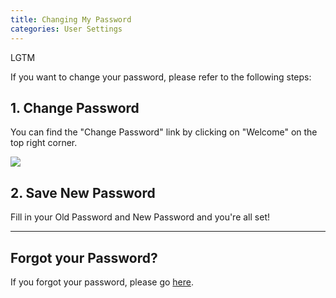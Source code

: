 ```yaml
---
title: Changing My Password
categories: User Settings
---
```

LGTM

If you want to change your password, please refer to the following steps:

## 1. Change Password

You can find the "Change Password" link by clicking on "Welcome" on the top right corner.

![](https://cloud.githubusercontent.com/assets/26155270/23739467/e5308fac-04d9-11e7-9e68-c0ae85c0a899.jpg)

## 2. Save New Password

Fill in your Old Password and New Password and you're all set!

------

## Forgot your Password?

If you forgot your password, please go [here](/Forgot-Password).